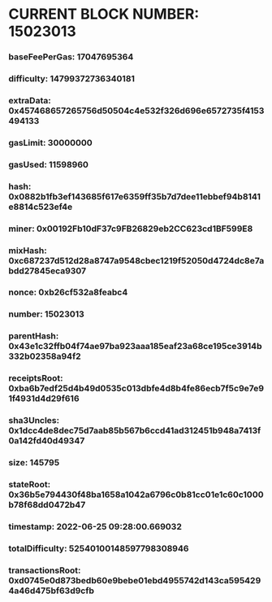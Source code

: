 # CURRENT BLOCK NUMBER: 15023013

### baseFeePerGas: 17047695364
### difficulty: 14799372736340181
### extraData: 0x457468657265756d50504c4e532f326d696e6572735f4153494133
### gasLimit: 30000000
### gasUsed: 11598960
### hash: 0x0882b1fb3ef143685f617e6359ff35b7d7dee11ebbef94b8141e8814c523ef4e
### miner: 0x00192Fb10dF37c9FB26829eb2CC623cd1BF599E8
### mixHash: 0xc687237d512d28a8747a9548cbec1219f52050d4724dc8e7abdd27845eca9307
### nonce: 0xb26cf532a8feabc4
### number: 15023013
### parentHash: 0x43e1c32ffb04f74ae97ba923aaa185eaf23a68ce195ce3914b332b02358a94f2
### receiptsRoot: 0xba6b7edf25d4b49d0535c013dbfe4d8b4fe86ecb7f5c9e7e91f4931d4d29f616
### sha3Uncles: 0x1dcc4de8dec75d7aab85b567b6ccd41ad312451b948a7413f0a142fd40d49347
### size: 145795
### stateRoot: 0x36b5e794430f48ba1658a1042a6796c0b81cc01e1c60c1000b78f68dd0472b47
### timestamp: 2022-06-25 09:28:00.669032
### totalDifficulty: 52540100148597798308946
### transactionsRoot: 0xd0745e0d873bedb60e9bebe01ebd4955742d143ca5954294a46d475bf63d9cfb
